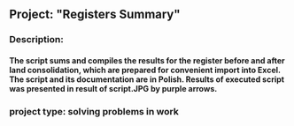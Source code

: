 ## Project: "Registers Summary"

### Description:
#### The script sums and compiles the results for the register before and after land consolidation, which are prepared for convenient import into Excel. The script and its documentation are in Polish. Results of executed script was presented in result of script.JPG by purple arrows.

### project type: solving problems in work
